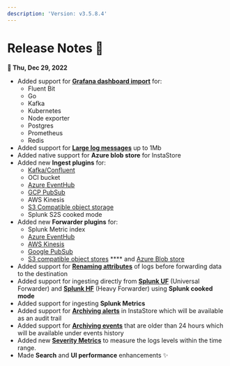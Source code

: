 ```yaml
---
description: 'Version: v3.5.8.4'
---
```


# Release Notes 🚀

**📆 Thu, Dec 29, 2022**

* Added support for [**Grafana dashboard import**](https://docs.logiq.ai/dashboards/import-grafana-dashboards) for:&#x20;
  * Fluent Bit
  * Go
  * Kafka
  * Kubernetes
  * Node exporter
  * Postgres
  * Prometheus
  * Redis
* Added support for [**Large log messages**](https://docs.logiq.ai/data-management/large-log-events-metrics-traces) up to 1Mb
* Added native support for **Azure blob store** for InstaStore
* Added new **Ingest plugins** for:
  * [Kafka/Confluent](https://docs.logiq.ai/integrations/kafka)
  * OCI bucket
  * [Azure EventHub](https://docs.logiq.ai/integrations/azure/azure-event-hubs)
  * [GCP PubSub](https://docs.logiq.ai/integrations/gcp-cloud-logging)
  * AWS Kinesis
  * [S3 Compatible object storage](https://logflow-docs.logiq.ai/object-store-forwarding/s3-compatible)
  * Splunk S2S cooked mode
* Added new **Forwarder plugins** for:
  * Splunk Metric index
  * [Azure EventHub](https://logflow-docs.logiq.ai/real-time-stream-forwarding/azure-eventhub)
  * [AWS Kinesis](https://logflow-docs.logiq.ai/real-time-stream-forwarding/aws-kinesis)
  * [Google PubSub](https://logflow-docs.logiq.ai/real-time-stream-forwarding/google-pub-sub)
  * [S3 compatible object stores](https://logflow-docs.logiq.ai/object-store-forwarding/s3-compatible) **** and [Azure Blob store](https://logflow-docs.logiq.ai/object-store-forwarding/azure-blob-storage)
* Added support for [**Renaming attributes**](https://docs.logiq.ai/data-management/rename-attributes) of logs before forwarding data to the destination
* Added support for ingesting directly from [**Splunk UF**](https://docs.logiq.ai/integrations/splunk-universal-forwarder) (Universal Forwarder) and [**Splunk HF**](https://docs.logiq.ai/integrations/splunk-heavy-forwarder) (Heavy Forwarder) using **Splunk cooked mode**
* Added support for ingesting **Splunk Metrics**
* Added support for [**Archiving alerts**](https://docs.logiq.ai/logiq-ui-configuration/audit-trail/alerts-trail) in InstaStore which will be available as an audit trail
* Added support for [**Archiving events**](https://docs.logiq.ai/logiq-ui-configuration/audit-trail/events-trail) that are older than 24 hours which will be available under events history
* Added new [**Severity Metrics**](https://docs.logiq.ai/log-management/explore-logs/severity-metrics) to measure the logs levels within the time range.
* Made **Search** and **UI performance** enhancements ✨
